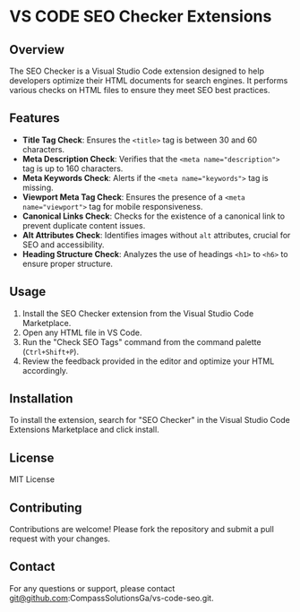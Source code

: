 # VS CODE SEO Checker Extensions

## Overview

The SEO Checker is a Visual Studio Code extension designed to help developers optimize their HTML documents for search engines. It performs various checks on HTML files to ensure they meet SEO best practices.

## Features

- **Title Tag Check**: Ensures the `<title>` tag is between 30 and 60 characters.
- **Meta Description Check**: Verifies that the `<meta name="description">` tag is up to 160 characters.
- **Meta Keywords Check**: Alerts if the `<meta name="keywords">` tag is missing.
- **Viewport Meta Tag Check**: Ensures the presence of a `<meta name="viewport">` tag for mobile responsiveness.
- **Canonical Links Check**: Checks for the existence of a canonical link to prevent duplicate content issues.
- **Alt Attributes Check**: Identifies images without `alt` attributes, crucial for SEO and accessibility.
- **Heading Structure Check**: Analyzes the use of headings `<h1>` to `<h6>` to ensure proper structure.

## Usage

1. Install the SEO Checker extension from the Visual Studio Code Marketplace.
2. Open any HTML file in VS Code.
3. Run the "Check SEO Tags" command from the command palette (`Ctrl+Shift+P`).
4. Review the feedback provided in the editor and optimize your HTML accordingly.

## Installation

To install the extension, search for "SEO Checker" in the Visual Studio Code Extensions Marketplace and click install.

## License

MIT License

## Contributing

Contributions are welcome! Please fork the repository and submit a pull request with your changes.

## Contact

For any questions or support, please contact git@github.com:CompassSolutionsGa/vs-code-seo.git.

